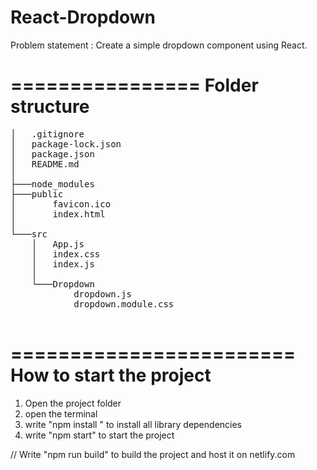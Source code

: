 # React-Dropdown
Problem statement : Create a simple dropdown component using React.


================
Folder structure 
================
<pre>
│   .gitignore
│   package-lock.json
│   package.json
│   README.md
│
├───node_modules
├───public
│       favicon.ico
│       index.html
│
└───src
    │   App.js
    │   index.css
    │   index.js
    │
    └───Dropdown
            dropdown.js
            dropdown.module.css

</pre>            


========================
How to start the project
========================

01. Open the project folder 
02. open the terminal
03. write "npm install " to install all library dependencies
04. write "npm start" to start the project

// Write "npm run build" to build the project and host it on netlify.com



